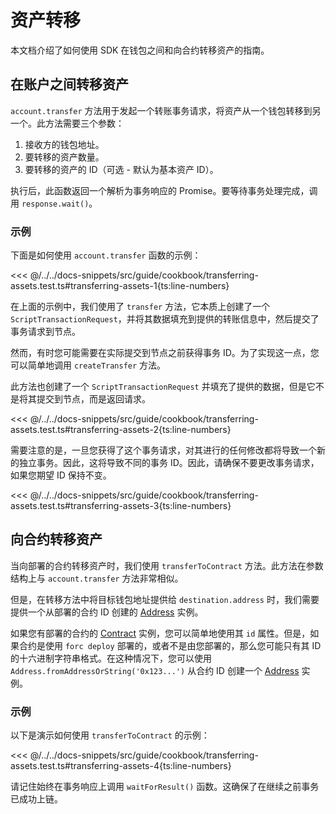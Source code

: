 # 资产转移

本文档介绍了如何使用 SDK 在钱包之间和向合约转移资产的指南。

## 在账户之间转移资产

`account.transfer` 方法用于发起一个转账事务请求，将资产从一个钱包转移到另一个。此方法需要三个参数：

1. 接收方的钱包地址。
2. 要转移的资产数量。
3. 要转移的资产的 ID（可选 - 默认为基本资产 ID）。

执行后，此函数返回一个解析为事务响应的 Promise。要等待事务处理完成，调用 `response.wait()`。

### 示例

下面是如何使用 `account.transfer` 函数的示例：

<<< @/../../docs-snippets/src/guide/cookbook/transferring-assets.test.ts#transferring-assets-1{ts:line-numbers}

在上面的示例中，我们使用了 `transfer` 方法，它本质上创建了一个 `ScriptTransactionRequest`，并将其数据填充到提供的转账信息中，然后提交了事务请求到节点。

然而，有时您可能需要在实际提交到节点之前获得事务 ID。为了实现这一点，您可以简单地调用 `createTransfer` 方法。

此方法也创建了一个 `ScriptTransactionRequest` 并填充了提供的数据，但是它不是将其提交到节点，而是返回请求。

<<< @/../../docs-snippets/src/guide/cookbook/transferring-assets.test.ts#transferring-assets-2{ts:line-numbers}

需要注意的是，一旦您获得了这个事务请求，对其进行的任何修改都将导致一个新的独立事务。因此，这将导致不同的事务 ID。因此，请确保不要更改事务请求，如果您期望 ID 保持不变。

<<< @/../../docs-snippets/src/guide/cookbook/transferring-assets.test.ts#transferring-assets-3{ts:line-numbers}

## 向合约转移资产

当向部署的合约转移资产时，我们使用 `transferToContract` 方法。此方法在参数结构上与 `account.transfer` 方法非常相似。

但是，在转移方法中将目标钱包地址提供给 `destination.address` 时，我们需要提供一个从部署的合约 ID 创建的 [Address](../types/address.md) 实例。

如果您有部署的合约的 [Contract](../contracts/) 实例，您可以简单地使用其 `id` 属性。但是，如果合约是使用 `forc deploy` 部署的，或者不是由您部署的，那么您可能只有其 ID 的十六进制字符串格式。在这种情况下，您可以使用 `Address.fromAddressOrString('0x123...')` 从合约 ID 创建一个 [Address](../types/address.md) 实例。

### 示例

以下是演示如何使用 `transferToContract` 的示例：

<<< @/../../docs-snippets/src/guide/cookbook/transferring-assets.test.ts#transferring-assets-4{ts:line-numbers}

请记住始终在事务响应上调用 `waitForResult()` 函数。这确保了在继续之前事务已成功上链。
